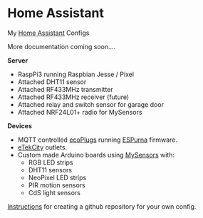 # Home Assistant
My [Home Assistant](https://home-assistant.io) Configs

More documentation coming soon....

**Server**
   * RaspPi3 running Raspbian Jesse / Pixel
   * Attached DHT11 sensor
   * Attached RF433MHz transmitter
   * Attached RF433MHz receiver (future)
   * Attached relay and switch sensor for garage door
   * Attached NRF24L01+ radio for MySensors

**Devices**
   * MQTT controlled [ecoPlugs](http://www.homedepot.com/p/Grounded-Indoor-Wi-Fi-Adapter-2-Pack-CT-065W) running [ESPurna](https://bitbucket.org/xoseperez/espurna) firmware.
   * [eTekCity](https://smile.amazon.com/dp/B00DQELHBS/) outlets.
   * Custom made Arduino boards using [MySensors](https://www.mysensors.org/) with:
      * RGB LED strips
      * DHT11 sensors
      * NeoPixel LED strips
      * PIR motion sensors
      * CdS light sensors


[Instructions](https://home-assistant.io/cookbook/githubbackup/) for creating a github repository for your own config.  
